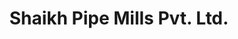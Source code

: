 ---
title: "Shaikh Pipe Mills Pvt. Ltd."
url: /karachi/shaikh-pipe-mills-pvt-ltd/
shop: wholesale
---